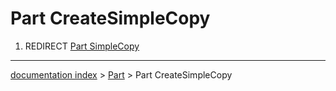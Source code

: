 # Part CreateSimpleCopy
1.  REDIRECT [Part SimpleCopy](Part_SimpleCopy.md)

---
[documentation index](../README.md) > [Part](Part_Workbench.md) > Part CreateSimpleCopy
